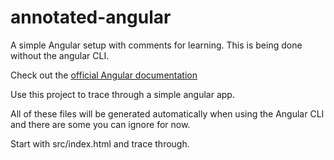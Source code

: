 # annotated-angular
A simple Angular setup with comments for learning. This is being done without the angular CLI.

Check out the [official Angular documentation](https://angular.io/guide/understanding-angular-overview)

Use this project to trace through a simple angular app.

All of these files will be generated automatically when using the Angular CLI and there are some you can ignore for now.

Start with src/index.html and trace through.